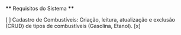 **\*\*** Requisitos do Sistema **\*\***

[ ] Cadastro de Combustíveis: Criação, leitura, atualização e exclusão (CRUD) de tipos de combustíveis (Gasolina, Etanol).
[x]

